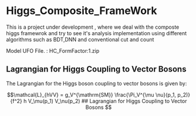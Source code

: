 # Higgs_Composite_FrameWork
This is a project under development , where we deal with the composte higgs framewrok and try to see it's analysis implementation using different algorithms such as BDT,DNN and conventional cut and count
<br/>

Model UFO File. : HC_FormFactor:1.zip <br/>

## Lagrangian for Higgs Coupling to Vector Bosons

The Lagrangian for the Higgs boson coupling to vector bosons is given by:

```math
\mathcal{L}_{hVV} = g_V^{\mathrm{SM}} \frac{\Pi_V^{\mu \nu}(p_1, p_2)}{f^2} h V_\mu(p_1) V_\nu(p_2)


## Lagrangian for Higgs Coupling to Vector Bosons
